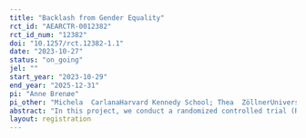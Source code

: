 ```yaml
---
title: "Backlash from Gender Equality"
rct_id: "AEARCTR-0012382"
rct_id_num: "12382"
doi: "10.1257/rct.12382-1.1"
date: "2023-10-27"
status: "on_going"
jel: ""
start_year: "2023-10-29"
end_year: "2025-12-31"
pi: "Anne Brenøe"
pi_other: "Michela  CarlanaHarvard Kennedy School; Thea  ZöllnerUniversity of Bern; Stefan WolterUniversity of Bern"
abstract: "In this project, we conduct a randomized controlled trial (RCT) in schools in the Canton of Zurich, Switzerland, to examine whether emphasizing employers’ demand for women in math-intensive occupations affects students’ occupational aspirations and their willingness to help or sabotage other students of their own and opposite gender in incentivized games. Especially, we want to investigate whether emphasizing employers’ demand for women positively affects girls’ likelihood of choosing more math-intensive apprenticeships and whether there is any backlash among boys. "
layout: registration
---
```



